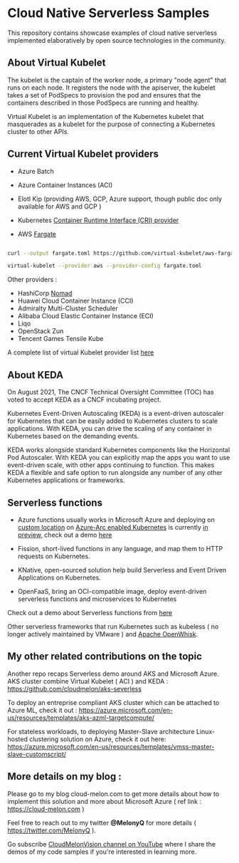 # Cloud Native Serverless Samples

This repository contains showcase examples of cloud native serverless implemented elaboratively by open source technologies in the community. 


## About Virtual Kubelet

The kubelet is the captain of the worker node, a primary "node agent" that runs on each node. It registers the node with the apiserver, the kubelet takes a set of PodSpecs to provision the pod and ensures that the containers described in those PodSpecs are running and healthy. 

Virtual Kubelet is an implementation of the Kubernetes kubelet that masquerades as a kubelet for the purpose of connecting a Kubernetes cluster to other APIs. 

## Current Virtual Kubelet providers 
 
- Azure Batch		
- Azure Container Instances (ACI)

- Elotl Kip	(providing AWS, GCP, Azure support, though public doc only available for AWS and GCP )
- Kubernetes [Container Runtime Interface (CRI) provider](https://github.com/virtual-kubelet/cri)	

- AWS [Fargate](https://docs.aws.amazon.com/AmazonECS/latest/userguide/what-is-fargate.html)	

```bash

curl --output fargate.toml https://github.com/virtual-kubelet/aws-fargate/blob/master/fargate.toml

virtual-kubelet --provider aws --provider-config fargate.toml

```

Other providers : 
- HashiCorp [Nomad](https://www.nomadproject.io/)
- Huawei Cloud Container Instance (CCI)	
- Admiralty Multi-Cluster Scheduler	
- Alibaba Cloud Elastic Container Instance (ECI)
- Liqo	
- OpenStack Zun	
- Tencent Games Tensile Kube

A complete list of virtual Kubelet provider list [here](https://virtual-kubelet.io/docs/providers/#current-providers)


## About KEDA 

On August 2021, The CNCF Technical Oversight Committee (TOC) has voted to accept KEDA as a CNCF incubating project.

Kubernetes Event-Driven Autoscaling (KEDA) is a event-driven autoscaler for Kubernetes that can be easily added to Kubernetes clusters to scale applications.  With KEDA, you can drive the scaling of any container in Kubernetes based on the demanding events.

 KEDA works alongside standard Kubernetes components like the Horizontal Pod Autoscaler. With KEDA you can explicitly map the apps you want to use event-driven scale, with other apps continuing to function. This makes KEDA a flexible and safe option to run alongside any number of any other Kubernetes applications or frameworks.


## Serverless functions

- Azure functions usually works in Microsoft Azure and deploying on [custom location](https://docs.microsoft.com/en-us/azure/app-service/overview-arc-integration) on [Azure-Arc enabled Kubernetes](https://docs.microsoft.com/en-us/azure/azure-arc/kubernetes/overview) is currently [in preview](https://docs.microsoft.com/en-us/azure/app-service/manage-create-arc-environment?tabs=bash), check out a demo [here](https://github.com/cloudmelon/aks-severless/tree/master/AKSKEDADemo)

- Fission, short-lived functions in any language, and map them to HTTP requests on Kubernetes.

- KNative, open-sourced solution help build Serverless and Event Driven Applications on Kubernetes.

- OpenFaaS, bring an OCI-compatible image, deploy event-driven serverless functions and microservices to Kubernetes

Check out a demo about Serverless functions from [here]()


Other serverless frameworks that run Kubernetes such as kubeless ( no longer actively maintained by VMware ) and [Apache OpenWhisk](https://openwhisk.apache.org/). 


## My other related contributions on the topic 

Another repo recaps Serverless demo around AKS and Microsoft Azure. AKS cluster combine Virtual Kubelet ( ACI ) and KEDA : https://github.com/cloudmelon/aks-severless

To deploy an entreprise compliant AKS cluster which can be attached to Azure ML, check it out : https://azure.microsoft.com/en-us/resources/templates/aks-azml-targetcompute/

For stateless workloads, to deploying Master-Slave architecture Linux-hosted clustering solution on Azure, check it out here: https://azure.microsoft.com/en-us/resources/templates/vmss-master-slave-customscript/

## More details on my blog : 

Please go to my blog cloud-melon.com to get more details about how to implement this solution and more about Microsoft Azure ( ref link : https://cloud-melon.com )

Feel free to reach out to my twitter **@MelonyQ** for more details ( https://twitter.com/MelonyQ ). 

Go subscribe  [CloudMelonVision channel on YouTube](https://www.youtube.com/channel/UC_0k4ajcxGesNoN9iBBvlig)  where I share the demos of my code samples if you're interested in learning more. 
